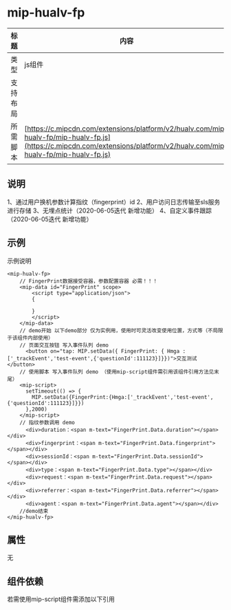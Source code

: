 # mip-hualv-fp

标题|内容
----|----
类型|js组件
支持布局|
所需脚本| [https://c.mipcdn.com/extensions/platform/v2/hualv.com/mip-hualv-fp/mip-hualv-fp.js](https://c.mipcdn.com/extensions/platform/v2/hualv.com/mip-hualv-fp/mip-hualv-fp.js)

## 说明

1、通过用户换机参数计算指纹（fingerprint）id
2、用户访问日志传输至sls服务进行存储
3、无埋点统计（2020-06-05迭代 新增功能）
4、自定义事件跟踪（2020-06-05迭代 新增功能）

## 示例

示例说明

```
<mip-hualv-fp>
    // FingerPrint数据接受容器，参数配置容器 必需！！！
	<mip-data id="FingerPrint" scope>
		<script type="application/json">
		{
			
		}
		</script>
	</mip-data>
	// demo开始 以下demo部分 仅为实例用，使用时可灵活改变使用位置，方式等（不局限于该组件内部使用）
	// 页面交互按钮 写入事件队列 demo
      <button on="tap: MIP.setData({ FingerPrint: { Hmga : ['_trackEvent','test-event',{'questionId':111123}]}})">交互测试</button>
	// 使用脚本 写入事件队列 demo （使用mip-script组件需引用该组件引用方法见末尾）
	<mip-script>
	  setTimeout(() => {
        MIP.setData({FingerPrint:{Hmga:['_trackEvent','test-event',{'questionId':111123}]}})
      },2000)
    </mip-script>
	// 指纹参数调用 demo
	  <div>duration：<span m-text="FingerPrint.Data.duration"></span></div>
      <div>fingerprint：<span m-text="FingerPrint.Data.fingerprint"></span></div>
      <div>sessionId：<span m-text="FingerPrint.Data.sessionId"></span></div>
      <div>type：<span m-text="FingerPrint.Data.type"></span></div>
      <div>request：<span m-text="FingerPrint.Data.request"></span></div>
      <div>referrer：<span m-text="FingerPrint.Data.referrer"></span></div>
      <div>agent：<span m-text="FingerPrint.Data.agent"></span></div>
	//demo结束
</mip-hualv-fp>
```

## 属性

无

## 组件依赖

若需使用mip-script组件需添加以下引用
  <script src="https://c.mipcdn.com/static/v2/mip-script/mip-script.js"></script>
